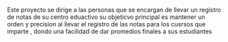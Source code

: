 Este proyecto se dirige a las personas que se encargan de llevar un registro de notas de su centro eduactivo 
su objeticvo principal es mantener un orden y precision al llevar el registro de las notas para los cusrsos
que imparte , dondo una facilidad de dar promedios finales  a sus estudiantes 

